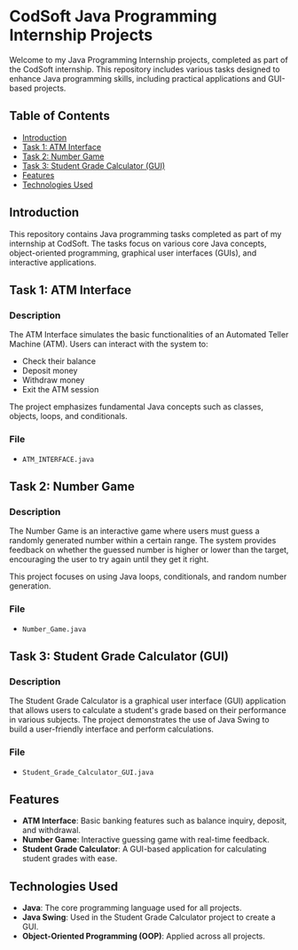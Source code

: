 # CodSoft Java Programming Internship Projects

Welcome to my Java Programming Internship projects, completed as part of the CodSoft internship. This repository includes various tasks designed to enhance Java programming skills, including practical applications and GUI-based projects.

## Table of Contents
- [Introduction](#introduction)
- [Task 1: ATM Interface](#task-1-atm-interface)
- [Task 2: Number Game](#task-2-number-game)
- [Task 3: Student Grade Calculator (GUI)](#task-3-student-grade-calculator-gui)
- [Features](#features)
- [Technologies Used](#technologies-used)

## Introduction

This repository contains Java programming tasks completed as part of my internship at CodSoft. The tasks focus on various core Java concepts, object-oriented programming, graphical user interfaces (GUIs), and interactive applications.

## Task 1: ATM Interface

### Description

The ATM Interface simulates the basic functionalities of an Automated Teller Machine (ATM). Users can interact with the system to:

- Check their balance
- Deposit money
- Withdraw money
- Exit the ATM session

The project emphasizes fundamental Java concepts such as classes, objects, loops, and conditionals.

### File
- `ATM_INTERFACE.java`

## Task 2: Number Game

### Description

The Number Game is an interactive game where users must guess a randomly generated number within a certain range. The system provides feedback on whether the guessed number is higher or lower than the target, encouraging the user to try again until they get it right.

This project focuses on using Java loops, conditionals, and random number generation.

### File
- `Number_Game.java`

## Task 3: Student Grade Calculator (GUI)

### Description

The Student Grade Calculator is a graphical user interface (GUI) application that allows users to calculate a student's grade based on their performance in various subjects. The project demonstrates the use of Java Swing to build a user-friendly interface and perform calculations.

### File
- `Student_Grade_Calculator_GUI.java`

## Features

- **ATM Interface**: Basic banking features such as balance inquiry, deposit, and withdrawal.
- **Number Game**: Interactive guessing game with real-time feedback.
- **Student Grade Calculator**: A GUI-based application for calculating student grades with ease.

## Technologies Used

- **Java**: The core programming language used for all projects.
- **Java Swing**: Used in the Student Grade Calculator project to create a GUI.
- **Object-Oriented Programming (OOP)**: Applied across all projects.

